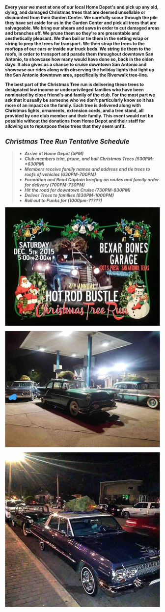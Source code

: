 **Every year we meet at one of our local Home Depot's and pick up any old, dying, and damaged Christmas trees that are deemed unsellable or discounted from their Garden Center.  We carefully scour through the pile they have set aside for us in the Garden Center and pick all trees that are salvageable.  We bring our shears and saws in order to cut damaged areas and branches off.  We prune them so they're are presentable and aesthetically pleasant.  We then bail or tie them in the netting wrap or string to prep the trees for transport.  We then strap the trees to the rooftops of our cars or inside our truck beds.  We string tie them to the roofs, in order to transport and parade them throughout downtown San Antonio, to showcase how many would have done so, back in the olden days. It also gives us a chance to cruise downtown San Antonio and showcase our rides along with observing the holiday lights that light up the San Antonio downtown area, specifically the Riverwalk tree-line.** 

**The best part of the Christmas Tree run is delivering these trees to designated low income or underprivileged families who have been nominated by close friend's and family of the club.  For the most part we ask that it usually be someone who we don't particularly know so it has more of an impact on the family.  Each tree is delivered along with Christmas lights, ornaments, extension cords, and a tree stand, all provided by one club member and their family. This event would not be possible without the donations from Home Depot and their staff for allowing us to repurpose these trees that they seem unfit.**

## **_Christmas Tree Run Tentative Schedule_**

>-  **_Arrive at Home Depot (5PM)_**
>-  **_Club members trim, prune, and bail Christmas Trees (530PM-*630PM)_**
>-  **_Members receive family names and address and tie trees to roofs of vehicles (630PM-700PM)_**
>-  **_Formation and Road Captain briefing on routes and family order for delivery (700PM-730PM)_**
>-  **_Hit the road for downtown Cruise (730PM-830PM)_**
>-  **_Deliver Trees to families (830PM-1000PM)_** 
>-  **_Roll out to Punks for  (1000pm-?????)_**

![treeRuun](../treeRuun.jpeg)

![prestree](../prestree.jpeg)      

![joeytree](../joeytree.jpeg)
